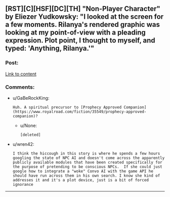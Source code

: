 ## [RST][C][HSF][DC][TH] "Non-Player Character" by Eliezer Yudkowsky: "I looked at the screen for a few moments. Rilanya's rendered graphic was looking at my point-of-view with a pleading expression. Plot point, I thought to myself, and typed: 'Anything, Rilanya.'"

### Post:

[Link to content](http://web.archive.org/web/20050101011007/http://transhumanism.org/index.php/th/more/341/)

### Comments:

- u/GaBeRockKing:
  ```
  Huh. A spiritual precursor to [Prophecy Approved Companion](https://www.royalroad.com/fiction/35549/prophecy-approved-companion)?
  ```

  - u/None:
    ```
    [deleted]
    ```

- u/wren42:
  ```
  I think the hiccough in this story is where he spends a few hours googling the state of NPC AI and doesn't come across the apparently publicly available modules that have been created specifically for the purpose of pretending to be conscious NPCs.  If she could just google how to integrate a "woke" Convo AI with the game API he should have run across them in his own search. I know she kind of addresses it and it's a plot device, just is a bit of forced ignorance
  ```

---

